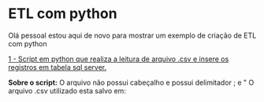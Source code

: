 # ETL com python

Olá pessoal estou aqui de novo para mostrar um exemplo de criação de ETL com python

<div> 
<p><a href="https://github.com/JosiTubaroski/ETL_com_python/blob/main/ETL_Clientes.py">1 - Script em python que realiza a leitura de arquivo .csv e insere os registros em tabela sql server.</a></p>
</div> 

<b>Sobre o script:</b> O arquivo não possui cabeçalho e possui delimitador ; e "
O arquivo .csv utilizado esta salvo em: 
